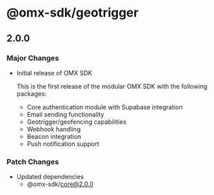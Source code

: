 # @omx-sdk/geotrigger

## 2.0.0

### Major Changes

- Initial release of OMX SDK

  This is the first release of the modular OMX SDK with the following packages:
  - Core authentication module with Supabase integration
  - Email sending functionality
  - Geotrigger/geofencing capabilities
  - Webhook handling
  - Beacon integration
  - Push notification support

### Patch Changes

- Updated dependencies
  - @omx-sdk/core@2.0.0
